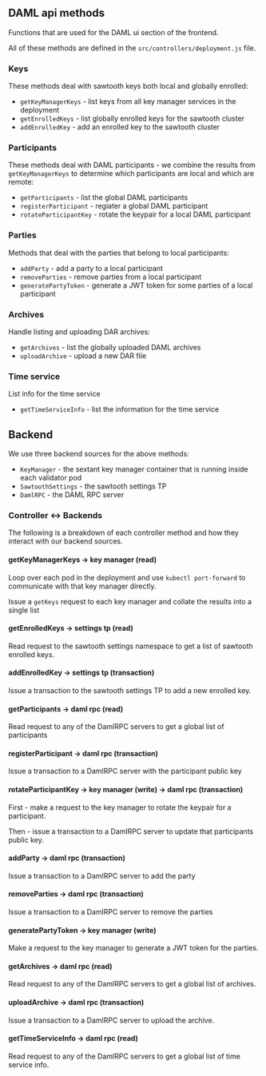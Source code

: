 ## DAML api methods

Functions that are used for the DAML ui section of the frontend.

All of these methods are defined in the `src/controllers/deployment.js` file.

### Keys

These methods deal with sawtooth keys both local and globally enrolled:

 * `getKeyManagerKeys` - list keys from all key manager services in the deployment
 * `getEnrolledKeys` - list globally enrolled keys for the sawtooth cluster
 * `addEnrolledKey` - add an enrolled key to the sawtooth cluster

### Participants

These methods deal with DAML participants - we combine the results from `getKeyManagerKeys` to determine which participants are local and which are remote:

 * `getParticipants` - list the global DAML participants
 * `registerParticipant` - regiater a global DAML participant
 * `rotateParticipantKey` - rotate the keypair for a local DAML participant

### Parties

Methods that deal with the parties that belong to local participants:

 * `addParty` - add a party to a local participant
 * `removeParties` - remove parties from a local participant
 * `generatePartyToken` - generate a JWT token for some parties of a local participant

### Archives

Handle listing and uploading DAR archives:

 * `getArchives` - list the globally uploaded DAML archives
 * `uploadArchive` - upload a new DAR file

### Time service

List info for the time service

 * `getTimeServiceInfo` - list the information for the time service

## Backend

We use three backend sources for the above methods:

 * `KeyManager` - the sextant key manager container that is running inside each validator pod
 * `SawtoothSettings` - the sawtooth settings TP
 * `DamlRPC` - the DAML RPC server

### Controller <-> Backends

The following is a breakdown of each controller method and how they interact with our backend sources.

#### getKeyManagerKeys -> key manager (read)

Loop over each pod in the deployment and use `kubectl port-forward` to communicate with that key manager directly.

Issue a `getKeys` request to each key manager and collate the results into a single list

#### getEnrolledKeys -> settings tp (read)

Read request to the sawtooth settings namespace to get a list of sawtooth enrolled keys.

#### addEnrolledKey -> settings tp (transaction)

Issue a transaction to the sawtooth settings TP to add a new enrolled key.

#### getParticipants -> daml rpc (read)

Read request to any of the DamlRPC servers to get a global list of participants

#### registerParticipant -> daml rpc (transaction)

Issue a transaction to a DamlRPC server with the participant public key

#### rotateParticipantKey -> key manager (write) -> daml rpc (transaction)

First - make a request to the key manager to rotate the keypair for a participant.

Then - issue a transaction to a DamlRPC server to update that participants public key.

#### addParty -> daml rpc (transaction)

Issue a transaction to a DamlRPC server to add the party

#### removeParties -> daml rpc (transaction)

Issue a transaction to a DamlRPC server to remove the parties

#### generatePartyToken -> key manager (write)

Make a request to the key manager to generate a JWT token for the parties.

#### getArchives -> daml rpc (read)

Read request to any of the DamlRPC servers to get a global list of archives.

#### uploadArchive -> daml rpc (transaction)

Issue a transaction to a DamlRPC server to upload the archive.

#### getTimeServiceInfo -> daml rpc (read)

Read request to any of the DamlRPC servers to get a global list of time service info.
